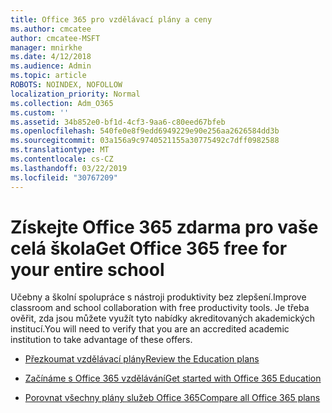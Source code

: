 ```yaml
---
title: Office 365 pro vzdělávací plány a ceny
ms.author: cmcatee
author: cmcatee-MSFT
manager: mnirkhe
ms.date: 4/12/2018
ms.audience: Admin
ms.topic: article
ROBOTS: NOINDEX, NOFOLLOW
localization_priority: Normal
ms.collection: Adm_O365
ms.custom: ''
ms.assetid: 34b852e0-bf1d-4cf3-9aa6-c80eed67bfeb
ms.openlocfilehash: 540fe0e8f9edd6949229e90e256aa2626584dd3b
ms.sourcegitcommit: 03a156a9c9740521155a30775492c7dff0982588
ms.translationtype: MT
ms.contentlocale: cs-CZ
ms.lasthandoff: 03/22/2019
ms.locfileid: "30767209"
---
```

# <a name="get-office-365-free-for-your-entire-school"></a><span data-ttu-id="9a76e-102">Získejte Office 365 zdarma pro vaše celá škola</span><span class="sxs-lookup"><span data-stu-id="9a76e-102">Get Office 365 free for your entire school</span></span>

<span data-ttu-id="9a76e-103">Učebny a školní spolupráce s nástroji produktivity bez zlepšení.</span><span class="sxs-lookup"><span data-stu-id="9a76e-103">Improve classroom and school collaboration with free productivity tools.</span></span> <span data-ttu-id="9a76e-104">Je třeba ověřit, zda jsou můžete využít tyto nabídky akreditovaných akademických institucí.</span><span class="sxs-lookup"><span data-stu-id="9a76e-104">You will need to verify that you are an accredited academic institution to take advantage of these offers.</span></span>
  
- [<span data-ttu-id="9a76e-105">Přezkoumat vzdělávací plány</span><span class="sxs-lookup"><span data-stu-id="9a76e-105">Review the Education plans</span></span>](https://products.office.com/academic/compare-office-365-education-plans)
    
- [<span data-ttu-id="9a76e-106">Začínáme s Office 365 vzdělávání</span><span class="sxs-lookup"><span data-stu-id="9a76e-106">Get started with Office 365 Education</span></span>](https://support.office.com/article/ab02abe5-a1ee-458c-b749-5b44416ccf1)
    
- [<span data-ttu-id="9a76e-107">Porovnat všechny plány služeb Office 365</span><span class="sxs-lookup"><span data-stu-id="9a76e-107">Compare all Office 365 plans</span></span>](https://products.office.com/business/compare-more-office-365-for-business-plans)
    

